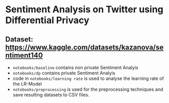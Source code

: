 # Sentiment Analysis on Twitter using Differential Privacy
 
## Dataset: https://www.kaggle.com/datasets/kazanova/sentiment140 

- ```notebooks/baseline``` contains non private Sentiment Analyis
- ```notebooks/dp``` contains private Sentiment Analyis
- code in ```notebooks/learning rate``` is used to analyse the learning rate of the LR-Model
- ```notebooks/preprocessing``` is used for the preprocessing techniques and save resulting datasets to CSV files.
